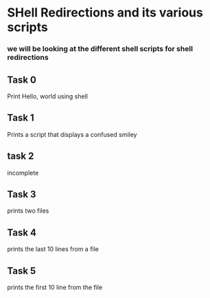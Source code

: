 # SHell Redirections and its various scripts

### we will be looking at the different shell scripts for shell redirections

## Task 0

Print Hello, world using shell

## Task 1 

Prints a script that displays a confused smiley

## task 2

incomplete

## Task 3 

prints two files

## Task 4

prints the last 10 lines from a file 

## Task 5

prints the first 10 line from the file

